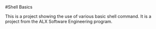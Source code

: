 #Shell Basics

This is a project showing the use of various basic shell command. It is a project from the ALX Software Engineering program.
